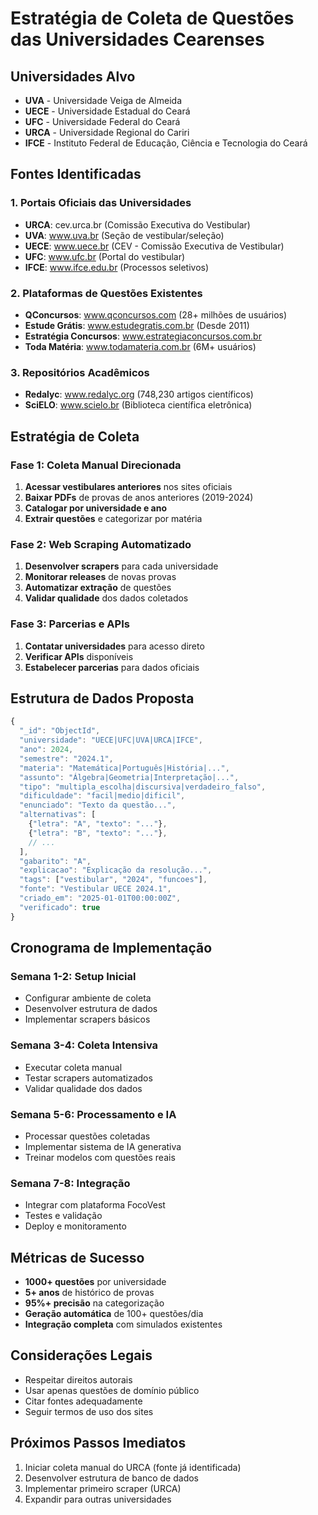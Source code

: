 # Estratégia de Coleta de Questões das Universidades Cearenses

## Universidades Alvo
- **UVA** - Universidade Veiga de Almeida
- **UECE** - Universidade Estadual do Ceará  
- **UFC** - Universidade Federal do Ceará
- **URCA** - Universidade Regional do Cariri
- **IFCE** - Instituto Federal de Educação, Ciência e Tecnologia do Ceará

## Fontes Identificadas

### 1. Portais Oficiais das Universidades
- **URCA**: cev.urca.br (Comissão Executiva do Vestibular)
- **UVA**: www.uva.br (Seção de vestibular/seleção)
- **UECE**: www.uece.br (CEV - Comissão Executiva de Vestibular)
- **UFC**: www.ufc.br (Portal do vestibular)
- **IFCE**: www.ifce.edu.br (Processos seletivos)

### 2. Plataformas de Questões Existentes
- **QConcursos**: www.qconcursos.com (28+ milhões de usuários)
- **Estude Grátis**: www.estudegratis.com.br (Desde 2011)
- **Estratégia Concursos**: www.estrategiaconcursos.com.br
- **Toda Matéria**: www.todamateria.com.br (6M+ usuários)

### 3. Repositórios Acadêmicos
- **Redalyc**: www.redalyc.org (748,230 artigos científicos)
- **SciELO**: www.scielo.br (Biblioteca científica eletrônica)

## Estratégia de Coleta

### Fase 1: Coleta Manual Direcionada
1. **Acessar vestibulares anteriores** nos sites oficiais
2. **Baixar PDFs** de provas de anos anteriores (2019-2024)
3. **Catalogar por universidade e ano**
4. **Extrair questões** e categorizar por matéria

### Fase 2: Web Scraping Automatizado
1. **Desenvolver scrapers** para cada universidade
2. **Monitorar releases** de novas provas
3. **Automatizar extração** de questões
4. **Validar qualidade** dos dados coletados

### Fase 3: Parcerias e APIs
1. **Contatar universidades** para acesso direto
2. **Verificar APIs** disponíveis
3. **Estabelecer parcerias** para dados oficiais

## Estrutura de Dados Proposta

```javascript
{
  "_id": "ObjectId",
  "universidade": "UECE|UFC|UVA|URCA|IFCE",
  "ano": 2024,
  "semestre": "2024.1",
  "materia": "Matemática|Português|História|...",
  "assunto": "Álgebra|Geometria|Interpretação|...",
  "tipo": "multipla_escolha|discursiva|verdadeiro_falso",
  "dificuldade": "facil|medio|dificil",
  "enunciado": "Texto da questão...",
  "alternativas": [
    {"letra": "A", "texto": "..."},
    {"letra": "B", "texto": "..."},
    // ...
  ],
  "gabarito": "A",
  "explicacao": "Explicação da resolução...",
  "tags": ["vestibular", "2024", "funcoes"],
  "fonte": "Vestibular UECE 2024.1",
  "criado_em": "2025-01-01T00:00:00Z",
  "verificado": true
}
```

## Cronograma de Implementação

### Semana 1-2: Setup Inicial
- Configurar ambiente de coleta
- Desenvolver estrutura de dados
- Implementar scrapers básicos

### Semana 3-4: Coleta Intensiva
- Executar coleta manual
- Testar scrapers automatizados
- Validar qualidade dos dados

### Semana 5-6: Processamento e IA
- Processar questões coletadas
- Implementar sistema de IA generativa
- Treinar modelos com questões reais

### Semana 7-8: Integração
- Integrar com plataforma FocoVest
- Testes e validação
- Deploy e monitoramento

## Métricas de Sucesso
- **1000+ questões** por universidade
- **5+ anos** de histórico de provas
- **95%+ precisão** na categorização
- **Geração automática** de 100+ questões/dia
- **Integração completa** com simulados existentes

## Considerações Legais
- Respeitar direitos autorais
- Usar apenas questões de domínio público
- Citar fontes adequadamente
- Seguir termos de uso dos sites

## Próximos Passos Imediatos
1. Iniciar coleta manual do URCA (fonte já identificada)
2. Desenvolver estrutura de banco de dados
3. Implementar primeiro scraper (URCA)
4. Expandir para outras universidades